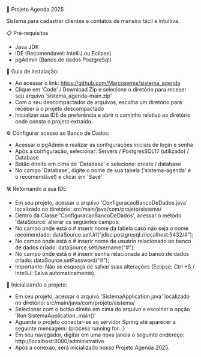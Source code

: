 🚀 Projeto Agenda 2025
  
  Sistema para cadastrar clientes e contatos de maneira fácil e intuitiva.

📋 Pré-requisitos
- Java JDK
- IDE (Recomendavel: IntelliJ ou Eclipse)
- pgAdmin (Banco de dados PostgreSql)

🔧 Guia de instalação:
- Ao acessar o link: https://github.com/Marcoswms/sistema_agenda
- Clique em 'Code' / Download Zip e selecione o diretório para receser seu arquivo 'sistema_agenda-main.zip'
- Com o seu descompactador de arquivos, escolha um diretório para receber a o projeto descompactado
- Inicializar sua IDE de preferência e abrir o caminho relativo ao diretório onde consta o projeto extraído.

⚙️ Configurar acesso ao Banco de Dados:
- Acessar o pgAdmin e realizar as configurações iniciais de login e senha
- Após a configuração, selecionar: Servers / PostgresSQL17 (utilizado) / Database
- Botão direito em cima de 'Database' e selecione: create / database
- No campo 'Database', digite o nome de sua tabela ('sistema-agenda' é o recomendável) e clicar em 'Save'

🛠️ Retornando a sua IDE:
- Em seu projeto, acessar o arquivo 'ConfiguracaoBancoDeDados.java' localizado no diretório: src/main/java/com/projeto/sistema/
- Dentro da Classe 'ConfiguracaoBancoDeDados', acessar o método 'dataSource' alterar os seguintes campos:
- No campo onde está o # inserir nome da tabela caso não seja o nome recomendado: dataSource.setUrl("jdbc:postgresql://localhost:5432/#");
- No campo onde está o # inserir nome de usuário relacionado ao banco de dados criado:  dataSource.setUsername("#");
- No campo onde está o # inserir senha relacionada ao banco de dados criado: dataSource.setPassword("#");
- Importante: Não se esqueça de salvar suas alterações (Eclipse: Ctrl +S / IntelliJ: Salva automaticamente).

🚀 Inicializando o projeto:
- Em seu projeto, acessar o arquivo 'SistemaApplication.java' localizado no diretório: src/main/java/com/projeto/sistema/
- Selecionar com o botão direito em cima do arquivo e escolher a opção 'Run SistemaApplication..main()'
- Aguarde o projeto conectar-se ao servidor Spring até aparecer a seguinte mensagem: (process running for...)
- Em seu navegador, digitar em uma nova janela o seguinte endereço: http://localhost:8080/administrativo
- Após a conexão, será inicializado nosso Projeto Agenda 2025.
